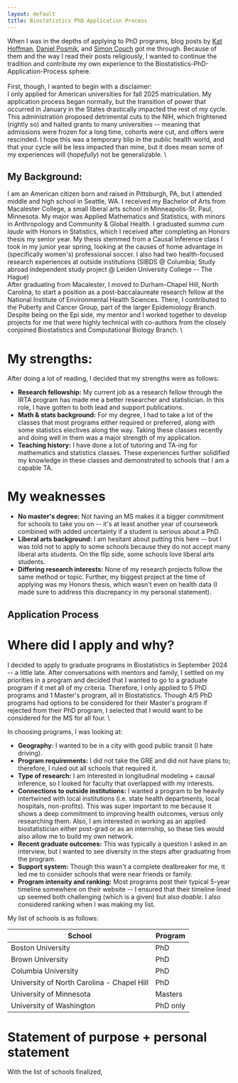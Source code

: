 ```yaml
---
layout: default
title: Biostatistics PhD Application Process
---
```


When I was in the depths of applying to PhD programs, blog posts by [Kat Hoffman](https://www.khstats.com/blog/phd-apps/), [Daniel Posmik](https://posmikdc.github.io/), and [Simon Couch](https://www.simonpcouch.com/blog/2021-03-15-apply-to-stats-grad-school/) got me through. Because of them and the way I read their posts religiously, I wanted to continue the tradition and contribute my own experience to the Biostatistics-PhD-Application-Process sphere. \
\
First, though, I wanted to begin with a disclaimer: \
I only applied for American universities for fall 2025 matriculation. My application process began normally, but the transition of power that occurred in January in the States drastically impacted the rest of my cycle. 
This administration proposed detrimental cuts to the NIH, which frightened (rightly so) and halted grants to many universities -- meaning that admissions were frozen for a long time, cohorts were cut, and offers were rescinded. 
I hope this was a temporary blip in the public health world, and that your cycle will be less impacted than mine, but it does mean some of my experiences will (_hopefully_) not be generalizable. 
\

## My Background: 
I am an American citizen born and raised in Pittsburgh, PA, but I attended middle and high school in Seattle, WA. I received my Bachelor of Arts from Macalester College, a small liberal arts school in Minneapolis-St. Paul, Minnesota. 
My major was Applied Mathematics and Statistics, with minors in Anthropology and Community & Global Health. I graduated _summa cum laude_ with Honors in Statistics, which I received after completing an Honors thesis my senior year.
My thesis stemmed from a Causal Inference class I took in my junior year spring, looking at the causes of home advantage in (specifically women's) professional soccer. I also had two health-focused research experiences at outside institutions (SIBDS @ Columbia; Study abroad independent study project @ Leiden University College -- The Hague)
\
After graduating from Macalester, I moved to Durham-Chapel Hill, North Carolina, to start a position as a post-baccalaureate research fellow at the National Institute of Environmental Health Sciences. There, I contributed to the Puberty and Cancer Group, part of the larger Epidemiology Branch. 
Despite being on the Epi side, my mentor and I worked together to develop projects for me that were highly technical with co-authors from the closely conjoined Biostatistics and Computational Biology Branch. 
\
# My strengths: 
After doing a lot of reading, I decided that my strengths were as follows: 
* **Research fellowship:** My current job as a research fellow through the IRTA program has made me a better researcher and statistician. In this role, I have gotten to both lead and support publications.
* **Math & stats background:** For my degree, I had to take a lot of the classes that most programs either required or preferred, along with some statistics electives along the way. Taking these classes recently and doing well in them was a major strength of my application. 
* **Teaching history:** I have done a lot of tutoring and TA-ing for mathematics and statistics classes. These experiences further solidified my knowledge in these classes and demonstrated to schools that I am a capable TA.

# My weaknesses
* **No master's degree:** Not having an MS makes it a bigger commitment for schools to take you on -- it's at least another year of coursework combined with added uncertainty if a student is serious about a PhD.
* **Liberal arts background:** I am hesitant about putting this here -- but I was told not to apply to some schools because they do not accept many liberal arts students. On the flip side, some schools love liberal arts students.
* **Differing research interests:** None of my research projects follow the same method or topic. Further, my biggest project at the time of applying was my Honors thesis, which wasn't even on health data (I made sure to address this discrepancy in my personal statement).

## Application Process 

# Where did I apply and why? 
I decided to apply to graduate programs in Biostatistics in September 2024 -- a little late. After conversations with mentors and family, I settled on my priorities in a program and decided that I wanted to go to a graduate program if it met all of my criteria. Therefore, I only  applied to 5 PhD programs and 1 Master's program, all in Biostatistics. Though 4/5 PhD programs had options to be considered for their Master's program if rejected from their PhD program, I selected that I would want to be considered for the MS for all four. \

In choosing programs, I was looking at:
* **Geography:** I wanted to be in a city with good public transit (I hate driving). 
* **Program requirements:** I did not take the GRE and did not have plans to; therefore, I ruled out all schools that required it.
* **Type of research:** I am interested in longitudinal modeling + causal inference, so I looked for faculty that overlapped with my interests.
* **Connections to outside institutions:** I wanted a program to be heavily intertwined with local institutions (i.e. state health departments, local hospitals, non-profits). This was super important to me because it shows a deep commitment to improving health outcomes, versus only researching them. Also, I am interested in working as an applied biostatistician either post-grad or as an internship, so these ties would also allow me to build my own network.
* **Recent graduate outcomes:** This was typically a question I asked in an interview, but I wanted to see diversity in the steps after graduating from the program.
* **Support system:** Though this wasn't a complete dealbreaker for me, it led me to consider schools that were near friends or family.
* **Program intensity and ranking:** Most programs post their typical 5-year timeline somewhere on their website -- I ensured that their timeline lined up seemed both challenging (which is a given) but also _doable_. I also considered ranking when I was making my list.

My list of schools is as follows:

|    School     | Program |
| ------------- | ------------- |
| Boston University  | PhD  |
| Brown University  | PhD |
| Columbia University  | PhD |
| University of North Carolina - Chapel Hill  | PhD |
| University of Minnesota | Masters |
| University of Washington | PhD only |

# Statement of purpose + personal statement
With the list of schools finalized, 
